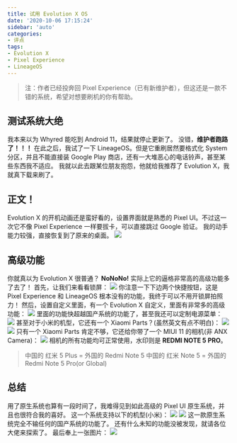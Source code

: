```yaml
---
title: 试用 Evolution X OS
date: '2020-10-06 17:15:24'
sidebar: 'auto'
categories:
- 评点
tags:
- Evolution X
- Pixel Experience
- LineageOS
---
```

> 注：作者已经投奔回 Pixel Experience（已有新维护者），但这还是一款不错的系统，希望对想要刷机的你有帮助。

## 测试系统大绝
我本来以为 Whyred 能吃到 Android 11，结果就停止更新了。
没错，**维护者跑路了！！！**
在此之后，我试了一下 LineageOS。但是它重刷居然要格式化 System 分区，并且不能直接装 Google Play 商店，还有一大堆恶心的电话铃声，甚至某些东西我不适应。
我就以此去跟某位朋友抱怨，他就给我推荐了 Evolution X，我就真下载来刷了。

## 正文！
Evolution X 的开机动画还是蛮好看的，设置界面就是熟悉的 Pixel UI。不过这一次它不像 Pixel Experience 一样要拔卡，可以直接跳过 Google 验证。
我的动手能力较强，直接恢复到了原来的桌面。
<img src="https://cdn.jsdelivr.net/gh/Restent/Restent-Blog-Service/Posts/01/02.png">

## 高级功能
你就真以为 Evolution X 很普通？
**NoNoNo!** 实际上它的逼格非常高的高级功能多了去了！
首先，让我们来看看锁屏：
<img src="https://cdn.jsdelivr.net/gh/Restent/Restent-Blog-Service/Posts/01/03.png">
你注意一下下边两个快捷按钮，这是 Pixel Experience 和 LineageOS 根本没有的功能，我终于可以不用开锁屏拍照力！
然后，设置自定义里面，有一个 Evolution X 自定义，里面有非常多的高级功能：
<img src="https://cdn.jsdelivr.net/gh/Restent/Restent-Blog-Service/Posts/01/04.png">
里面的功能快超越国产系统的功能了，甚至我还可以定制电源菜单：
<img src="https://cdn.jsdelivr.net/gh/Restent/Restent-Blog-Service/Posts/01/05.png">
甚至对于小米的机型，它还有一个 Xiaomi Parts？(虽然英文有点不明白)：
<img src="https://cdn.jsdelivr.net/gh/Restent/Restent-Blog-Service/Posts/01/06.png">
<img src="https://cdn.jsdelivr.net/gh/Restent/Restent-Blog-Service/Posts/01/07.png">
只有一个 Xiaomi Parts 肯定不够，它还给你带了一个 MIUI 11 的相机(非 ANX Camera)：
<img src="https://cdn.jsdelivr.net/gh/Restent/Restent-Blog-Service/Posts/01/08.png">
相机的所有功能均可正常使用，水印则是 **REDMI NOTE 5 PRO**。

> 中国的 红米 5 Plus = 外国的 Redmi Note 5
> 中国的 红米 Note 5 = 外国的 Redmi Note 5 Pro(or Global) 

## 总结
用了原生系统也算有一段时间了，我难得见到如此高级的 Pixel UI 原生系统，并且也很符合我的喜好。
这一个系统支持以下的机型(小米)：
<img src="https://cdn.jsdelivr.net/gh/Restent/Restent-Blog-Service/Posts/01/09.jpg">
<img src="https://cdn.jsdelivr.net/gh/Restent/Restent-Blog-Service/Posts/01/10.jpg">
这一款原生系统完全不输任何的国产系统的功能了。
还有什么未知的功能没被发现，就请各位大佬来探索了。
最后奉上一张图片：
<img src="https://cdn.jsdelivr.net/gh/Restent/Restent-Blog-Service/Posts/01/11.jpg">